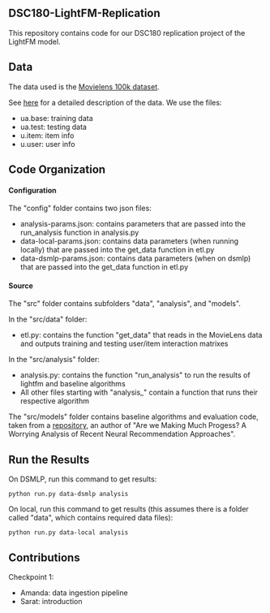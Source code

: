 ## DSC180-LightFM-Replication

This repository contains code for our DSC180 replication project of the LightFM model.

## Data
The data used is the [Movielens 100k dataset](https://grouplens.org/datasets/movielens/100k/).

See [here](http://files.grouplens.org/datasets/movielens/ml-100k-README.txt) for a detailed description of the data. We use the files:
- ua.base: training data
- ua.test: testing data
- u.item: item info
- u.user: user info

## Code Organization

#### Configuration
The "config" folder contains two json files:
- analysis-params.json: contains parameters that are passed into the run_analysis function in analysis.py
- data-local-params.json: contains data parameters (when running locally) that are passed into the get_data function in etl.py
- data-dsmlp-params.json: contains data parameters (when on dsmlp) that are passed into the get_data function in etl.py

#### Source
The "src" folder contains subfolders "data", "analysis", and "models".

In the "src/data" folder:
- etl.py: contains the function "get_data" that reads in the MovieLens data and outputs training and testing user/item interaction matrixes

In the "src/analysis" folder:
- analysis.py: contains the function "run_analysis" to run the results of lightfm and baseline algorithms
- All other files starting with "analysis_" contain a function that runs their respective algorithm

The "src/models" folder contains baseline algorithms and evaluation code, taken from a [repository](https://github.com/MaurizioFD/RecSys2019_DeepLearning_Evaluation), an author of "Are we Making Much Progess? A Worrying Analysis of Recent Neural Recommendation Approaches".

## Run the Results
On DSMLP, run this command to get results:
```console
python run.py data-dsmlp analysis
```

On local, run this command to get results (this assumes there is a folder called "data", which contains required data files):
```console
python run.py data-local analysis
```

## Contributions
Checkpoint 1:
- Amanda: data ingestion pipeline
- Sarat: introduction
